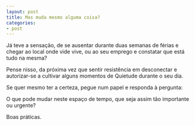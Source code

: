 ```yaml
---
layout: post
title: Mas muda mesmo alguma coisa?
categories:
- post
---
```

Já teve a sensação, de se ausentar durante duas semanas de férias e chegar ao local onde vide vive, ou ao seu emprego e constatar que está tudo na mesma?

Pense nisso, da próxima vez que sentir resistência em desconectar e autorizar-se a cultivar alguns momentos de Quietude durante o seu dia. 

Se quer mesmo ter a certeza, pegue num papel e responda à pergunta:

O que pode mudar neste espaço de tempo, que seja assim tão importante ou urgente?

Boas práticas.
